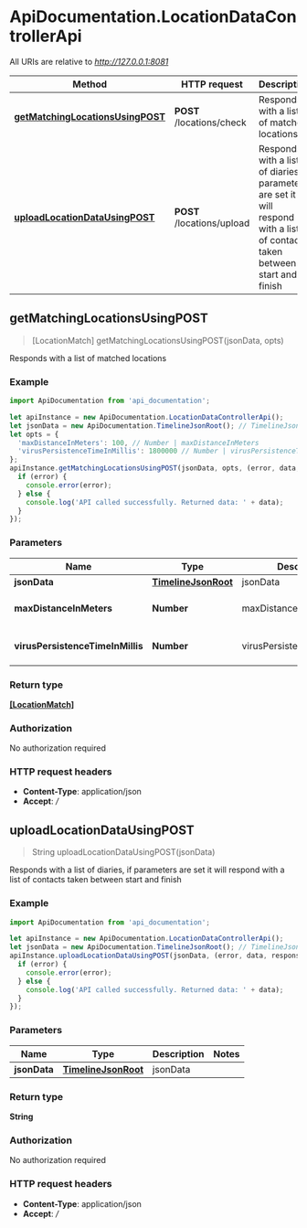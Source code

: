 # ApiDocumentation.LocationDataControllerApi

All URIs are relative to *http://127.0.0.1:8081*

Method | HTTP request | Description
------------- | ------------- | -------------
[**getMatchingLocationsUsingPOST**](LocationDataControllerApi.md#getMatchingLocationsUsingPOST) | **POST** /locations/check | Responds with a list of matched locations
[**uploadLocationDataUsingPOST**](LocationDataControllerApi.md#uploadLocationDataUsingPOST) | **POST** /locations/upload | Responds with a list of diaries, if parameters are set it will respond with a list of contacts taken between start and finish



## getMatchingLocationsUsingPOST

> [LocationMatch] getMatchingLocationsUsingPOST(jsonData, opts)

Responds with a list of matched locations

### Example

```javascript
import ApiDocumentation from 'api_documentation';

let apiInstance = new ApiDocumentation.LocationDataControllerApi();
let jsonData = new ApiDocumentation.TimelineJsonRoot(); // TimelineJsonRoot | jsonData
let opts = {
  'maxDistanceInMeters': 100, // Number | maxDistanceInMeters
  'virusPersistenceTimeInMillis': 1800000 // Number | virusPersistenceTimeInMillis
};
apiInstance.getMatchingLocationsUsingPOST(jsonData, opts, (error, data, response) => {
  if (error) {
    console.error(error);
  } else {
    console.log('API called successfully. Returned data: ' + data);
  }
});
```

### Parameters


Name | Type | Description  | Notes
------------- | ------------- | ------------- | -------------
 **jsonData** | [**TimelineJsonRoot**](TimelineJsonRoot.md)| jsonData | 
 **maxDistanceInMeters** | **Number**| maxDistanceInMeters | [optional] [default to 100]
 **virusPersistenceTimeInMillis** | **Number**| virusPersistenceTimeInMillis | [optional] [default to 1800000]

### Return type

[**[LocationMatch]**](LocationMatch.md)

### Authorization

No authorization required

### HTTP request headers

- **Content-Type**: application/json
- **Accept**: */*


## uploadLocationDataUsingPOST

> String uploadLocationDataUsingPOST(jsonData)

Responds with a list of diaries, if parameters are set it will respond with a list of contacts taken between start and finish

### Example

```javascript
import ApiDocumentation from 'api_documentation';

let apiInstance = new ApiDocumentation.LocationDataControllerApi();
let jsonData = new ApiDocumentation.TimelineJsonRoot(); // TimelineJsonRoot | jsonData
apiInstance.uploadLocationDataUsingPOST(jsonData, (error, data, response) => {
  if (error) {
    console.error(error);
  } else {
    console.log('API called successfully. Returned data: ' + data);
  }
});
```

### Parameters


Name | Type | Description  | Notes
------------- | ------------- | ------------- | -------------
 **jsonData** | [**TimelineJsonRoot**](TimelineJsonRoot.md)| jsonData | 

### Return type

**String**

### Authorization

No authorization required

### HTTP request headers

- **Content-Type**: application/json
- **Accept**: */*

